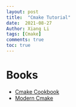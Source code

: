 ```yaml
---
layout: post
title:  "Cmake Tutorial"
date:  2021-08-27 
Author: Xiang Li
tags: [Cmake]
comments: true
toc: true
---
```


# Books

* [Cmake Cookbook](https://www.bookstack.cn/read/CMake-Cookbook/README.md)
* [Modern Cmake](https://www.bookstack.cn/read/modern-cmake/README.md)
